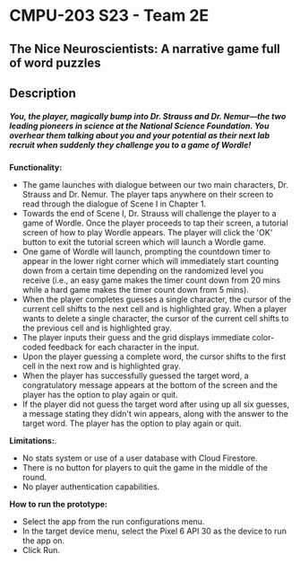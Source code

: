 # CMPU-203 S23 - Team 2E

## The Nice Neuroscientists: A narrative game full of word puzzles

## Description

#####  You, the player, magically bump into Dr. Strauss and Dr. Nemur—the two leading pioneers in science at the National Science Foundation. You overhear them talking about you and your potential as their next lab recruit when suddenly they challenge you to a game of Wordle!

**Functionality:**
* The game launches with dialogue between our two main characters, Dr. Strauss and Dr. Nemur. The player taps anywhere on their screen to read through the dialogue of Scene I in Chapter 1. 
* Towards the end of Scene I, Dr. Strauss will challenge the player to a game of Wordle. Once the player proceeds to tap their screen, a tutorial screen of how to play Wordle appears. The player will click the 'OK' button to exit the tutorial screen which will launch a Wordle game. 
* One game of Wordle will launch, prompting the countdown timer to appear in the lower right corner which will immediately start counting down from a certain time depending on the randomized level you receive (i.e., an easy game makes the timer count down from 20 mins while a hard game makes the timer count down from 5 mins). 
* When the player completes guesses a single character, the cursor of the current cell shifts to the next cell and is highlighted gray. When a player wants to delete a single character, the cursor of the current cell shifts to the previous cell and is highlighted gray.
* The player inputs their guess and the grid displays immediate color-coded feedback for each character in the input.
* Upon the player guessing a complete word, the cursor shifts to the first cell in the next row and is highlighted gray.
* When the player has successfully guessed the target word, a congratulatory message appears at the bottom of the screen and the player has the option to play again or quit.
* If the player did not guess the target word after using up all six guesses, a message stating they didn't win appears, along with the answer to the target word. The player has the option to play again or quit.

**Limitations:**.
* No stats system or use of a user database with Cloud Firestore. 
* There is no button for players to quit the game in the middle of the round.
* No player authentication capabilities.

**How to run the prototype:**
* Select the app from the run configurations menu.
* In the target device menu, select the Pixel 6 API 30 as the device to run the app on.
* Click Run.
